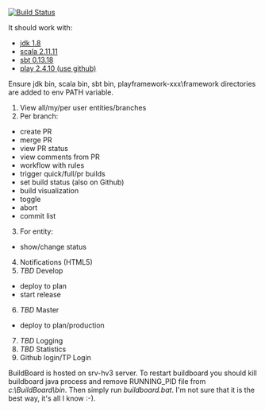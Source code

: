 [![Build Status](https://travis-ci.org/TargetProcess/BuildBoard.png?branch=master)](https://travis-ci.org/TargetProcess/BuildBoard)

It should work with:
- [jdk 1.8](https://download.oracle.com/otn/java/jdk/8u251-b08/3d5a2bb8f8d4428bbe94aed7ec7ae784/jdk-8u251-windows-x64.exe) 
- [scala 2.11.11](https://scala-lang.org/download/2.11.11.html)
- [sbt 0.13.18](https://piccolo.link/sbt-0.13.18.msi)
- [play 2.4.10 (use github)](https://www.playframework.com/releases)

Ensure jdk bin, scala bin, sbt bin, playframework-xxx\framework directories are added to env PATH variable.

1. View all/my/per user entities/branches
2. Per branch:
  + create PR
  + merge PR
  + view PR status
  + view comments from PR
  + workflow with rules
  + trigger quick/full/pr builds
  + set build status (also on Github)
  + build visualization
  + toggle
  + abort
  + commit list
3. For entity:
  + show/change status
4. Notifications (HTML5)
5. *TBD* Develop
  + deploy to plan
  + start release
6. *TBD* Master
  + deploy to plan/production
7. *TBD* Logging
8. *TBD* Statistics
9. Github login/TP Login

BuildBoard is hosted on srv-hv3 server. To restart buildboard you should kill buildboard java process and remove RUNNING_PID file from _c:\BuildBoard\bin_. Then simply run _buildboard.bat_. I'm not sure that it is the best way, it's all I know :-).
